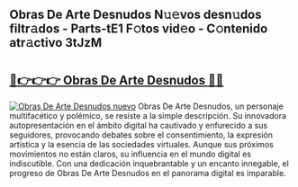 ## Obras De Arte Desnudos N𝚞𝚎vos desn𝚞dos filtr𝚊dos - Parts-tE1 F𝚘tos vid𝚎o - C𝚘ntenido atr𝚊ctivo 3tJzM

# <h2><a href="http://mb6r7p.tromn.icu/?c=Obras+De+Arte+Desnudos">🔗👉👉👉 Obras De Arte Desnudos 🔗🔗</a></h2>

[![Obras De Arte Desnudos nuevo](https://i.imgur.com/pEAQMta.gif)](http://mb6r7p.tromn.icu/?c=Obras+De+Arte+Desnudos)
Obras De Arte Desnudos, un personaje multifacético y polémico, se resiste a la simple descripción. Su innovadora autopresentación en el ámbito digital ha cautivado y enfurecido a sus seguidores, provocando debates sobre el consentimiento, la expresión artística y la esencia de las sociedades virtuales. Aunque sus próximos movimientos no están claros, su influencia en el mundo digital es indiscutible. Con una dedicación inquebrantable y un encanto innegable, el progreso de Obras De Arte Desnudos en el panorama digital es imparable.

